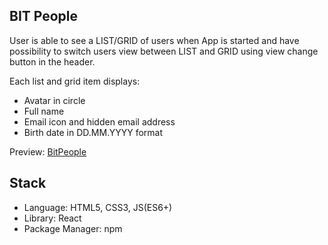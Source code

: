 
## BIT People

User is able to see a LIST/GRID of users when App is started and have possibility to switch users view between LIST and GRID using view change button in the header.

Each list and grid item displays:

- Avatar in circle
- Full name
- Email icon and hidden email address
- Birth date in DD.MM.YYYY format

Preview: <a href='https://lmilica.github.io/bit-people/'>BitPeople</a>

## Stack

- Language: HTML5, CSS3, JS(ES6+)
- Library: React
- Package Manager: npm

